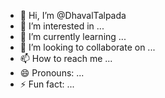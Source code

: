 - 👋 Hi, I’m @DhavalTalpada
- 👀 I’m interested in ...
- 🌱 I’m currently learning ...
- 💞️ I’m looking to collaborate on ...
- 📫 How to reach me ...
- 😄 Pronouns: ...
- ⚡ Fun fact: ...

<!---
DhavalTalpada/DhavalTalpada is a ✨ special ✨ repository because its `README.md` (this file) appears on your GitHub profile.
You can click the Preview link to take a look at your changes.
--->
